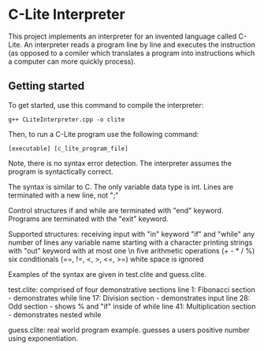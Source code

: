 # C-Lite Interpreter
This project implements an interpreter for an invented language called C-Lite. An interpreter reads a program line by line and executes the instruction (as opposed to a comiler which translates a program into instructions which a computer can more quickly process).

## Getting started
To get started, use this command to compile the interpreter:

```
g++ CLiteInterpreter.cpp -o clite
```

Then, to run a C-Lite program use the following command:

```
[executable] [c_lite_program_file]
```

Note, there is no syntax error detection. The interpreter
assumes the program is syntactically correct.

The syntax is similar to C. The only variable data type is int.
Lines are terminated with a new line, not ";"

Control structures if and while are terminated with "end"
keyword. Programs are terminated with the "exit" keyword.

Supported structures:
  receiving input with "in" keyword
  "if" and "while"
  any number of lines
  any variable name starting with a character
  printing strings with "out" keyword with at most one \n
  five arithmetic operations (+ - * / %)
  six conditionals (==, !=, <, >, <=, >=)
  white space is ignored

Examples of the syntax are given in test.clite and guess.clite.

test.clite: comprised of four demonstrative sections
  line  1: Fibonacci section - demonstrates while
  line 17: Division section - demonstrates input
  line 28: Odd section - shows % and "if" inside of while
  line 41: Multiplication section - demonstrates nested while

guess.clite: real world program example. guesses a users
  positive number using exponentiation.
